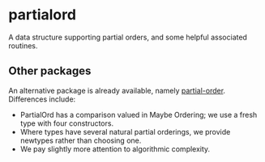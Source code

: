 # partialord

A data structure supporting partial orders, and some helpful
associated routines.

## Other packages

An alternative package is already available, namely
  [partial-order](https://hackage.haskell.org/package/partial-order).
Differences include:
* PartialOrd has a comparison valued in Maybe Ordering; we use a fresh
  type with four constructors.
* Where types have several natural partial orderings, we provide
  newtypes rather than choosing one.
* We pay slightly more attention to algorithmic complexity.